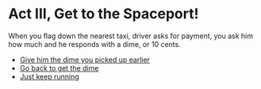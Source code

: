# Act III, Get to the Spaceport!

When you flag down the nearest taxi, driver asks for payment, you
ask him how much and he responds with a dime, or 10 cents.

  * [Give him the dime you picked up earlier](./2a.md)
  * [Go back to get the dime](../act2/start.md)
  * [Just keep running](./1b.md)
